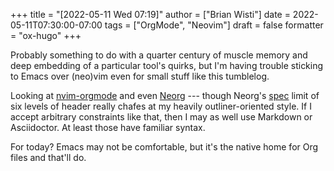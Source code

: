 +++
title = "[2022-05-11 Wed 07:19]"
author = ["Brian Wisti"]
date = 2022-05-11T07:30:00-07:00
tags = ["OrgMode", "Neovim"]
draft = false
formatter = "ox-hugo"
+++

Probably something to do with a quarter century of muscle memory and deep embedding of a particular tool's quirks, but I'm having trouble sticking to Emacs over (neo)vim even for small stuff like this tumblelog.

Looking at [nvim-orgmode](https://nvim-orgmode.github.io) and even [Neorg](https://github.com/nvim-neorg/neorg) --- though Neorg's [spec](https://github.com/nvim-neorg/neorg/blob/main/docs/NFF-0.1-spec.md#detached-modifiers-and-their-functions) limit of six levels of header really chafes at my heavily outliner-oriented style. If I accept arbitrary constraints like that, then I may as well use Markdown or Asciidoctor. At least those have familiar syntax.

For today? Emacs may not be comfortable, but it's the native home for Org files and that'll do.
